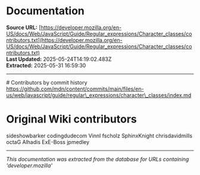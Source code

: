 # Documentation

**Source URL:** [https://developer.mozilla.org/en-US/docs/Web/JavaScript/Guide/Regular_expressions/Character_classes/contributors.txt](https://developer.mozilla.org/en-US/docs/Web/JavaScript/Guide/Regular_expressions/Character_classes/contributors.txt)  
**Last Updated:** 2025-05-24T14:19:02.483Z  
**Extracted:** 2025-05-31 16:59:30

---

\# Contributors by commit history
https://github.com/mdn/content/commits/main/files/en-us/web/javascript/guide/regular\_expressions/character\_classes/index.md

# Original Wiki contributors
sideshowbarker
codingdudecom
Vinnl
fscholz
SphinxKnight
chrisdavidmills
octaG
Alhadis
ExE-Boss
jpmedley

---

*This documentation was extracted from the database for URLs containing 'developer.mozilla'*

